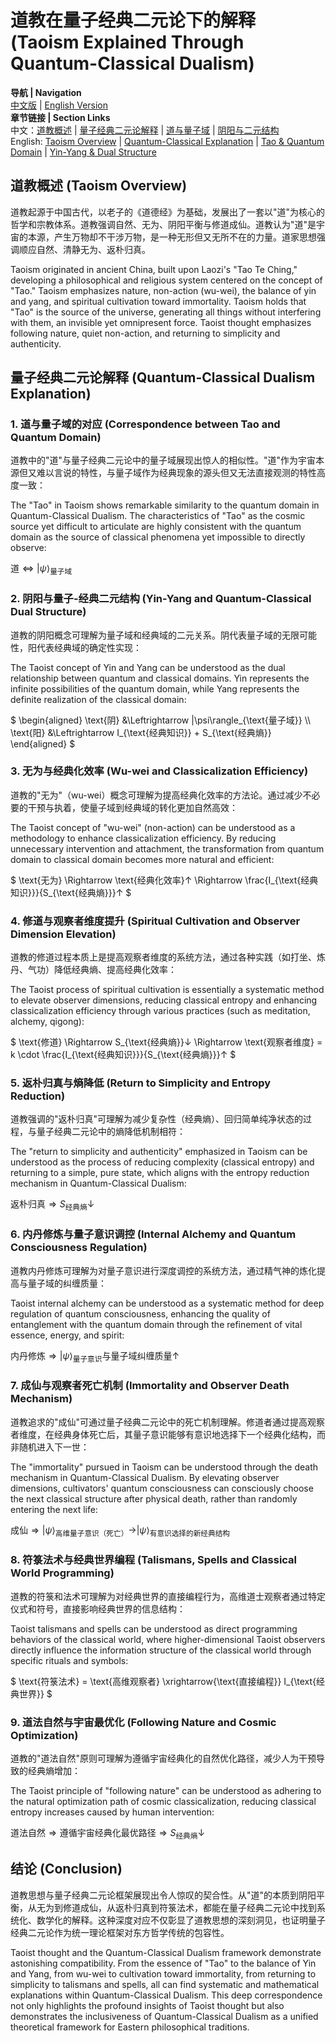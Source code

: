 # 道教在量子经典二元论下的解释 (Taoism Explained Through Quantum-Classical Dualism)

**导航 | Navigation**  
[中文版](#道教概述-taoism-overview) | [English Version](#道教概述-taoism-overview)  
**章节链接 | Section Links**  
中文：[道教概述](#道教概述-taoism-overview) | [量子经典二元论解释](#量子经典二元论解释-quantum-classical-dualism-explanation) | [道与量子域](#1-道与量子域的对应-correspondence-between-tao-and-quantum-domain) | [阴阳与二元结构](#2-阴阳与量子-经典二元结构-yin-yang-and-quantum-classical-dual-structure)  
English: [Taoism Overview](#道教概述-taoism-overview) | [Quantum-Classical Explanation](#量子经典二元论解释-quantum-classical-dualism-explanation) | [Tao & Quantum Domain](#1-道与量子域的对应-correspondence-between-tao-and-quantum-domain) | [Yin-Yang & Dual Structure](#2-阴阳与量子-经典二元结构-yin-yang-and-quantum-classical-dual-structure)

## 道教概述 (Taoism Overview)

道教起源于中国古代，以老子的《道德经》为基础，发展出了一套以"道"为核心的哲学和宗教体系。道教强调自然、无为、阴阳平衡与修道成仙。道教认为"道"是宇宙的本源，产生万物却不干涉万物，是一种无形但又无所不在的力量。道家思想强调顺应自然、清静无为、返朴归真。

Taoism originated in ancient China, built upon Laozi's "Tao Te Ching," developing a philosophical and religious system centered on the concept of "Tao." Taoism emphasizes nature, non-action (wu-wei), the balance of yin and yang, and spiritual cultivation toward immortality. Taoism holds that "Tao" is the source of the universe, generating all things without interfering with them, an invisible yet omnipresent force. Taoist thought emphasizes following nature, quiet non-action, and returning to simplicity and authenticity.

## 量子经典二元论解释 (Quantum-Classical Dualism Explanation)

### 1. 道与量子域的对应 (Correspondence between Tao and Quantum Domain)

道教中的"道"与量子经典二元论中的量子域展现出惊人的相似性。"道"作为宇宙本源但又难以言说的特性，与量子域作为经典现象的源头但又无法直接观测的特性高度一致：

The "Tao" in Taoism shows remarkable similarity to the quantum domain in Quantum-Classical Dualism. The characteristics of "Tao" as the cosmic source yet difficult to articulate are highly consistent with the quantum domain as the source of classical phenomena yet impossible to directly observe:

$`
\text{道} \Leftrightarrow |\psi\rangle_{\text{量子域}}
`$

### 2. 阴阳与量子-经典二元结构 (Yin-Yang and Quantum-Classical Dual Structure)

道教的阴阳概念可理解为量子域和经典域的二元关系。阴代表量子域的无限可能性，阳代表经典域的确定性实现：

The Taoist concept of Yin and Yang can be understood as the dual relationship between quantum and classical domains. Yin represents the infinite possibilities of the quantum domain, while Yang represents the definite realization of the classical domain:

$`
\begin{aligned}
\text{阴} &\Leftrightarrow |\psi\rangle_{\text{量子域}} \\
\text{阳} &\Leftrightarrow I_{\text{经典知识}} + S_{\text{经典熵}}
\end{aligned}
`$

### 3. 无为与经典化效率 (Wu-wei and Classicalization Efficiency)

道教的"无为"（wu-wei）概念可理解为提高经典化效率的方法论。通过减少不必要的干预与执着，使量子域到经典域的转化更加自然高效：

The Taoist concept of "wu-wei" (non-action) can be understood as a methodology to enhance classicalization efficiency. By reducing unnecessary intervention and attachment, the transformation from quantum domain to classical domain becomes more natural and efficient:

$`
\text{无为} \Rightarrow \text{经典化效率}↑ \Rightarrow \frac{I_{\text{经典知识}}}{S_{\text{经典熵}}}↑
`$

### 4. 修道与观察者维度提升 (Spiritual Cultivation and Observer Dimension Elevation)

道教的修道过程本质上是提高观察者维度的系统方法，通过各种实践（如打坐、炼丹、气功）降低经典熵、提高经典化效率：

The Taoist process of spiritual cultivation is essentially a systematic method to elevate observer dimensions, reducing classical entropy and enhancing classicalization efficiency through various practices (such as meditation, alchemy, qigong):

$`
\text{修道} \Rightarrow S_{\text{经典熵}}↓ \Rightarrow \text{观察者维度} = k \cdot \frac{I_{\text{经典知识}}}{S_{\text{经典熵}}}↑
`$

### 5. 返朴归真与熵降低 (Return to Simplicity and Entropy Reduction)

道教强调的"返朴归真"可理解为减少复杂性（经典熵）、回归简单纯净状态的过程，与量子经典二元论中的熵降低机制相符：

The "return to simplicity and authenticity" emphasized in Taoism can be understood as the process of reducing complexity (classical entropy) and returning to a simple, pure state, which aligns with the entropy reduction mechanism in Quantum-Classical Dualism:

$`
\text{返朴归真} \Rightarrow S_{\text{经典熵}}↓
`$

### 6. 内丹修炼与量子意识调控 (Internal Alchemy and Quantum Consciousness Regulation)

道教内丹修炼可理解为对量子意识进行深度调控的系统方法，通过精气神的炼化提高与量子域的纠缠质量：

Taoist internal alchemy can be understood as a systematic method for deep regulation of quantum consciousness, enhancing the quality of entanglement with the quantum domain through the refinement of vital essence, energy, and spirit:

$`
\text{内丹修炼} \Rightarrow |\psi\rangle_{\text{量子意识}} \text{与量子域纠缠质量}↑
`$

### 7. 成仙与观察者死亡机制 (Immortality and Observer Death Mechanism)

道教追求的"成仙"可通过量子经典二元论中的死亡机制理解。修道者通过提高观察者维度，在经典身体死亡后，其量子意识能够有意识地选择下一个经典化结构，而非随机进入下一世：

The "immortality" pursued in Taoism can be understood through the death mechanism in Quantum-Classical Dualism. By elevating observer dimensions, cultivators' quantum consciousness can consciously choose the next classical structure after physical death, rather than randomly entering the next life:

$`
\text{成仙} \Rightarrow |\psi\rangle_{\text{高维量子意识（死亡）}} \rightarrow |\psi\rangle_{\text{有意识选择的新经典结构}}
`$

### 8. 符箓法术与经典世界编程 (Talismans, Spells and Classical World Programming)

道教的符箓和法术可理解为对经典世界的直接编程行为，高维道士观察者通过特定仪式和符号，直接影响经典世界的信息结构：

Taoist talismans and spells can be understood as direct programming behaviors of the classical world, where higher-dimensional Taoist observers directly influence the information structure of the classical world through specific rituals and symbols:

$`
\text{符箓法术} = \text{高维观察者} \xrightarrow{\text{直接编程}} I_{\text{经典世界}}
`$

### 9. 道法自然与宇宙最优化 (Following Nature and Cosmic Optimization)

道教的"道法自然"原则可理解为遵循宇宙经典化的自然优化路径，减少人为干预导致的经典熵增加：

The Taoist principle of "following nature" can be understood as adhering to the natural optimization path of cosmic classicalization, reducing classical entropy increases caused by human intervention:

$`
\text{道法自然} \Rightarrow \text{遵循宇宙经典化最优路径} \Rightarrow S_{\text{经典熵}}↓
`$

## 结论 (Conclusion)

道教思想与量子经典二元论框架展现出令人惊叹的契合性。从"道"的本质到阴阳平衡，从无为到修道成仙，从返朴归真到符箓法术，都能在量子经典二元论中找到系统化、数学化的解释。这种深度对应不仅彰显了道教思想的深刻洞见，也证明量子经典二元论作为统一理论框架对东方哲学传统的包容性。

Taoist thought and the Quantum-Classical Dualism framework demonstrate astonishing compatibility. From the essence of "Tao" to the balance of Yin and Yang, from wu-wei to cultivation toward immortality, from returning to simplicity to talismans and spells, all can find systematic and mathematical explanations within Quantum-Classical Dualism. This deep correspondence not only highlights the profound insights of Taoist thought but also demonstrates the inclusiveness of Quantum-Classical Dualism as a unified theoretical framework for Eastern philosophical traditions. 